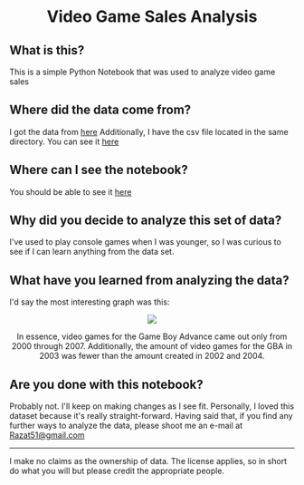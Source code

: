 # <p align="center"> Video Game Sales Analysis </p>

## What is this?
This is a simple Python Notebook that was used to analyze video game sales


## Where did the data come from?
I got the data from [here](https://www.kaggle.com/gregorut/videogamesales)
Additionally, I have the csv file located in the same directory. You can see it [here](vgsales.csv)

## Where can I see the notebook?
You should be able to see it [here](vgsales.ipynb)

## Why did you decide to analyze this set of data?
I've used to play console games when I was younger, so I was curious to see if I can learn anything from the data set.

## What have you learned from analyzing the data?
I'd say the most interesting graph was this: 
<div align = "center">
  <img src = "img/gbaGamesPerYear">
  <p> In essence, video games for the Game Boy Advance came out only from 2000 through 2007.
      Additionally, the amount of video games for the GBA in 2003 was fewer than the amount created in 2002 and 2004. 
</div>

## Are you done with this notebook?
Probably not. I'll keep on making changes as I see fit. Personally, I loved this dataset because it's really straight-forward. 
Having said that, if you find any further ways to analyze the data, please shoot me an e-mail at 
<a href = "mailto:Razat51@gmail.com" target = "_blank">Razat51@gmail.com</a>

---

I make no claims as the ownership of data. The license applies, so in short do what you will but please credit the appropriate people. 
